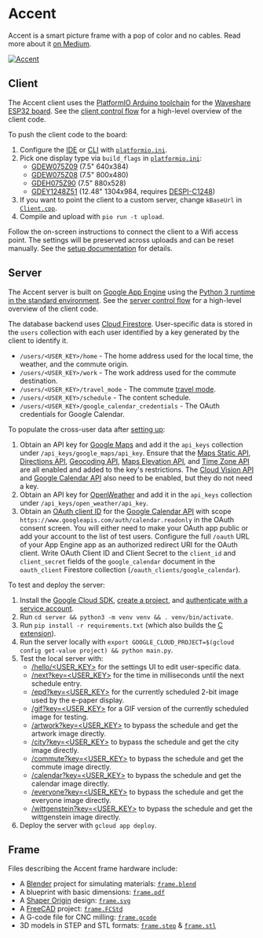 # Accent

Accent is a smart picture frame with a pop of color and no cables. Read more about it [on Medium](https://accent.ink/info).

[![Accent](accent.gif)](https://accent.ink)

## Client

The Accent client uses the [PlatformIO Arduino toolchain](https://platformio.org) for the [Waveshare ESP32 board](https://www.waveshare.com/wiki/E-Paper_ESP32_Driver_Board). See the [client control flow](client/README.md) for a high-level overview of the client code.

To push the client code to the board:
1. Configure the [IDE](https://platformio.org/platformio-ide) or [CLI](https://platformio.org/install/cli) with [`platformio.ini`](client/platformio.ini).
2. Pick one display type via `build_flags` in [`platformio.ini`](client/platformio.ini):
   - [GDEW075Z09](https://www.e-paper-display.com/products_detail/productId=324.html)  (7.5" 640x384)
   - [GDEW075Z08](https://www.e-paper-display.com/products_detail/productId=457.html) (7.5" 800x480)
   - [GDEH075Z90](https://www.good-display.com/product/344.html) (7.5" 880x528)
   - [GDEY1248Z51](https://www.good-display.com/product/422.html) (12.48" 1304x984, requires [DESPI-C1248](https://www.e-paper-display.com/products_detail/productId=418.html))
3. If you want to point the client to a custom server, change `kBaseUrl` in [`Client.cpp`](client/src/Client.cpp).
5. Compile and upload with `pio run -t upload`.

Follow the on-screen instructions to connect the client to a Wifi access point. The settings will be preserved across uploads and can be reset manually. See the [setup documentation](https://accent.ink/setup) for details.

## Server

The Accent server is built on [Google App Engine](https://cloud.google.com/appengine/) using the [Python 3 runtime in the standard environment](https://cloud.google.com/appengine/docs/standard/python3/runtime). See the [server control flow](server/README.md) for a high-level overview of the client code.

The database backend uses [Cloud Firestore](https://firebase.google.com/products/firestore/). User-specific data is stored in the `users` collection with each user identified by a key generated by the client to identify it.
   - `/users/<USER_KEY>/home` - The home address used for the local time, the weather, and the commute origin.
   - `/users/<USER_KEY>/work` - The work address used for the commute destination.
   - `/users/<USER_KEY>/travel_mode` - The commute [travel mode](https://developers.google.com/maps/documentation/directions/intro#TravelModes).
   - `/users/<USER_KEY>/schedule` - The content schedule.
   - `/users/<USER_KEY>/google_calendar_credentials` - The OAuth credentials for Google Calendar.

To populate the cross-user data after [setting up](https://firebase.google.com/docs/firestore/quickstart):
1. Obtain an API key for [Google Maps](https://cloud.google.com/maps-platform) and add it the `api_keys` collection under `/api_keys/google_maps/api_key`. Ensure that the [Maps Static API](https://console.cloud.google.com/apis/library/static-maps-backend.googleapis.com), [Directions API](https://console.cloud.google.com/apis/library/directions-backend.googleapis.com), [Geocoding API](https://console.cloud.google.com/apis/library/geocoding-backend.googleapis.com), [Maps Elevation API](https://console.cloud.google.com/apis/library/elevation-backend.googleapis.com), and [Time Zone API](https://console.cloud.google.com/apis/library/timezone-backend.googleapis.com) are all enabled and added to the key's restrictions. The [Cloud Vision API](https://console.cloud.google.com/apis/library/vision.googleapis.com) and [Google Calendar API](https://console.cloud.google.com/apis/library/calendar-json.googleapis.com) also need to be enabled, but they do not need a key.
2. Obtain an API key for [OpenWeather](https://openweathermap.org/guide) and add it in the `api_keys` collection under `/api_keys/open_weather/api_key`.
3. Obtain an [OAuth client ID](https://console.developers.google.com/apis/credentials) for the [Google Calendar API](https://developers.google.com/calendar/quickstart/python) with scope `https://www.googleapis.com/auth/calendar.readonly` in the OAuth consent screen. You will either need to make your OAuth app public or add your account to the list of test users. Configure the full `/oauth` URL of your App Engine app as an authorized redirect URI for the OAuth client. Write OAuth Client ID and Client Secret to the `client_id` and `client_secret` fields of the `google_calendar` document in the `oauth_client` Firestore collection (`/oauth_clients/google_calendar`).

To test and deploy the server:
1. Install the [Google Cloud SDK](https://cloud.google.com/sdk/docs/), [create a project](https://cloud.google.com/resource-manager/docs/creating-managing-projects), and [authenticate with a service account](https://cloud.google.com/docs/authentication/getting-started).
2. Run `cd server && python3 -m venv venv && . venv/bin/activate`.
3. Run `pip install -r requirements.txt` (which also builds the [C extension](server/dithering_extension)).
4. Run the server locally with `export GOOGLE_CLOUD_PROJECT=$(gcloud config get-value project) && python main.py`.
5. Test the local server with:
   - [/hello/<USER_KEY>](http://localhost:8080/hello/<USER_KEY>) for the settings UI to edit user-specific data.
   - [/next?key=<USER_KEY>](http://localhost:8080/next?key=<USER_KEY>) for the time in milliseconds until the next schedule entry.
   - [/epd?key=<USER_KEY>](http://localhost:8080/epd?key=<USER_KEY>) for the currently scheduled 2-bit image used by the e-paper display.
   - [/gif?key=<USER_KEY>](http://localhost:8080/gif?key=<USER_KEY>) for a GIF version of the currently scheduled image for testing.
   - [/artwork?key=<USER_KEY>](http://localhost:8080/artwork?key=<USER_KEY>) to bypass the schedule and get the artwork image directly.
   - [/city?key=<USER_KEY>](http://localhost:8080/city?key=<USER_KEY>) to bypass the schedule and get the city image directly.
   - [/commute?key=<USER_KEY>](http://localhost:8080/commute?key=<USER_KEY>) to bypass the schedule and get the commute image directly.
   - [/calendar?key=<USER_KEY>](http://localhost:8080/calendar?key=<USER_KEY>) to bypass the schedule and get the calendar image directly.
   - [/everyone?key=<USER_KEY>](http://localhost:8080/everyone?key=<USER_KEY>) to bypass the schedule and get the everyone image directly.
   - [/wittgenstein?key=<USER_KEY>](http://localhost:8080/wittgenstein?key=<USER_KEY>) to bypass the schedule and get the wittgenstein image directly.
6. Deploy the server with `gcloud app deploy`.

## Frame

Files describing the Accent frame hardware include:
- A [Blender](https://www.blender.org/) project for simulating materials: [`frame.blend`](frame/frame.blend)
- A blueprint with basic dimensions: [`frame.pdf`](frame/frame.pdf)
- A [Shaper Origin](https://www.shapertools.com/) design: [`frame.svg`](frame/frame.svg)
- A [FreeCAD](https://www.freecadweb.org/) project: [`frame.FCStd`](frame/frame.FCStd)
- A G-code file for CNC milling: [`frame.gcode`](frame/frame.gcode)
- 3D models in STEP and STL formats: [`frame.step`](frame/frame.step) & [`frame.stl`](frame/frame.stl)
